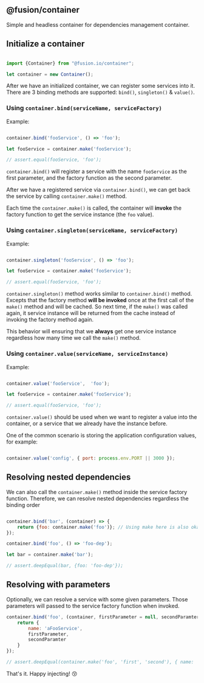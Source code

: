 @fusion/container
-----------------

Simple and headless container for dependencies management container.

## Initialize a container

```js

import {Container} from "@fusion.io/container";

let container = new Container();
```

After we have an initialized container, we can register some services into it. There are 3 binding methods are supported: `bind()`, `singleton()` & `value()`.

### Using `container.bind(serviceName, serviceFactory)`

Example:

```js

container.bind('fooService', () => 'foo');

let fooService = container.make('fooService');

// assert.equal(fooService, 'foo');
```

`container.bind()` will register a service with the name `fooService` as the first parameter, and the factory function as the second parameter.

After we have a registered service via `container.bind()`, we can get back the service by calling `container.make()` method.

Each time the `container.make()` is called, the container will **invoke** the factory function to get the service instance (the `foo` value).

### Using `container.singleton(serviceName, serviceFactory)`

Example:

```js

container.singleton('fooService', () => 'foo');

let fooService = container.make('fooService');

// assert.equal(fooService, 'foo');
```

`container.singleton()` method works similar to `container.bind()` method. Excepts that the factory method **will be invoked** once at the first call of the `make()` method and will be cached. So next time, if the `make()` was called again, it service instance will be returned from the cache instead of invoking the factory method again.

This behavior will ensuring that we **always** get one service instance regardless how many time we call the `make()` method.


### Using `container.value(serviceName, serviceInstance)`

Example:

```js

container.value('fooService',  'foo');

let fooService = container.make('fooService');

// assert.equal(fooService, 'foo');
```

`container.value()` should be used when we want to register a value into the container, or a service that we already have the instance before.

One of the common scenario is storing the application configuration values, for example:

```js

container.value('config', { port: process.env.PORT || 3000 });
```

## Resolving nested dependencies

We can also call the `container.make()` method inside the service factory function. Therefore, we can resolve nested dependencies regardless the binding order

```js

container.bind('bar', (container) => {
    return {foo: container.make('foo')}; // Using make here is also okay
});

container.bind('foo', () => 'foo-dep');

let bar = container.make('bar');

// assert.deepEqual(bar, {foo: 'foo-dep'});
```


## Resolving with parameters

Optionally, we can resolve a service with some given parameters. Those parameters will passed to the service factory function when invoked.


```js
container.bind('foo', (container, firstParameter = null, secondParamter = null) => {
    return {
        name: 'aFooService',
        firstParameter,
        secondParamter
    }
});

// assert.deepEqual(container.make('foo', 'first', 'second'), { name: 'aFooService', firstParameter: 'first', secondParamter: 'second' });
```

That's it. Happy injecting! :kissing_closed_eyes:
